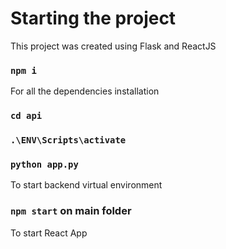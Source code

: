 # Starting the project

This project was created using Flask and ReactJS

### `npm i`
For all the dependencies installation


### `cd api`
### `.\ENV\Scripts\activate`
### `python app.py`
To start backend virtual environment


### `npm start` on main folder
To start React App 
